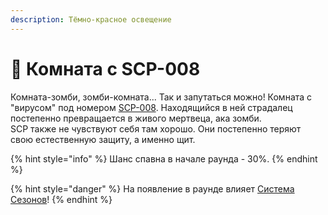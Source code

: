 ```yaml
---
description: Тёмно-красное освещение
---
```


# 🧟 Комната с SCP-008

Комната-зомби, зомби-комната... Так и запутаться можно! Комната с "вирусом" под номером [SCP-008](../server-systems/mechanics/scp-008.md). Находящийся в ней страдалец постепенно превращается в живого мертвеца, ака зомби.\
SCP также не чувствуют себя там хорошо. Они постепенно теряют свою естественную защиту, а именно щит.

{% hint style="info" %}
Шанс спавна в начале раунда - 30%.
{% endhint %}

{% hint style="danger" %}
На появление в раунде влияет [Система Сезонов](../server-systems/seasons-system.md)!
{% endhint %}
